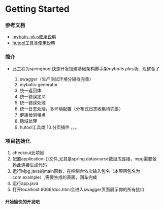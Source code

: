 # Getting Started

### 参考文档

* [mybatis-plus使用说明](https://baomidou.com/)
* [hutool工具类使用说明](https://www.hutool.cn/docs/#/)

### 简介

* 此工程为springboot快速开发搭建基础架构脚手架*mybatis plus版*，现整合了
    
    1. swagger（生产测试环境分隔待完善）
    2. mybatis-generator
    3. 统一返回体
    4. 统一错误定义
    5. 统一错误处理
    6. 统一日志处理，多环境配置（分布式日志收集待完善）
    7. 健康检测埋点
    8. 跨域处理
    9. hutool工具类
    10.分页插件
       。。。
       
### 项目初始化

1. checkout此项目
2. 配置application-{}文件,尤其是spring.datasource数据库连接，mpg需要依赖此连接生成代码
3. 运行Mpg.java的main函数，在控制台依次输入包名（本项目包名为com.example）,需要生成的表面，回车完成
5. 运行app.java
6. 打开localhost:9066/doc.html会进入swagger页面展示你的所有接口

#### 开始愉快的开发吧


    
    

